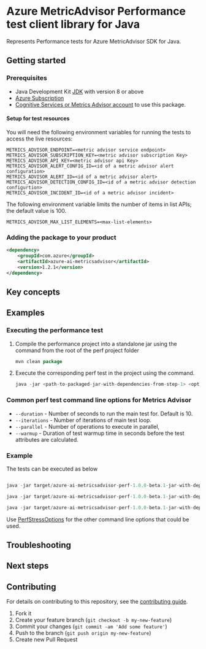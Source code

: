# Azure MetricAdvisor Performance test client library for Java

Represents Performance tests for Azure MetricAdvisor SDK for Java.

## Getting started

### Prerequisites

- Java Development Kit [JDK][jdk_link] with version 8 or above
- [Azure Subscription][azure_subscription]
- [Cognitive Services or Metrics Advisor account][metrics_advisor_account] to use this package.

#### Setup for test resources

You will need the following environment variables for running the tests to access the live resources:

```
METRICS_ADVISOR_ENDPOINT=<metric advisor service endpoint>
METRICS_ADVISOR_SUBSCRIPTION_KEY=<metric advisor subscription Key>
METRICS_ADVISOR_API_KEY=<metric advisor api Key>
METRICS_ADVISOR_ALERT_CONFIG_ID=<id of a metric advisor alert configuration>
METRICS_ADVISOR_ALERT_ID=<id of a metric advisor alert>
METRICS_ADVISOR_DETECTION_CONFIG_ID=<id of a metric advisor detection configurtion>
METRICS_ADVISOR_INCIDENT_ID=<id of a metric advisor incident>
```

The following environment variable limits the number of items in list APIs; the default value is 100.

```
METRICS_ADVISOR_MAX_LIST_ELEMENTS=<max-list-elements>
```

### Adding the package to your product
[//]: # ({x-version-update-start;com.azure:azure-ai-metricsadvisor;current})
```xml
<dependency>
    <groupId>com.azure</groupId>
    <artifactId>azure-ai-metricsadvisor</artifactId>
    <version>1.2.1</version>
</dependency>
```
[//]: # ({x-version-update-end})

## Key concepts

## Examples
### Executing the performance test
1. Compile the performance project into a standalone jar using the command from the root of the perf project folder
   ```java
   mvn clean package

2. Execute the corresponding perf test in the project using the command.
   ```java
   java -jar <path-to-packaged-jar-with-dependencies-from-step-1> <options-for-the-test>

### Common perf test command line options for Metrics Advisor
- `--duration` - Number of seconds to run the main test for. Default is 10.
- `--iterations` - Number of iterations of main test loop.
- `--parallel` - Number of operations to execute in parallel,
- `--warmup` - Duration of test warmup time in seconds before the test attributes are calculated.

### Example

The tests can be executed as below

```java

java -jar target/azure-ai-metricsadvisor-perf-1.0.0-beta.1-jar-with-dependencies.jar anomalieslist --warmup 1 --iterations 1 --parallel 5 --duration 30

java -jar target/azure-ai-metricsadvisor-perf-1.0.0-beta.1-jar-with-dependencies.jar incidentslist --warmup 1 --iterations 1 --parallel 5 --duration 30

java -jar target/azure-ai-metricsadvisor-perf-1.0.0-beta.1-jar-with-dependencies.jar rootcauselist --warmup 1 --iterations 1 --parallel 5 --duration 30

```

Use [PerfStressOptions](https://github.com/Azure/azure-sdk-for-java/blob/main/common/perf-test-core/src/main/java/com/azure/perf/test/core/PerfStressOptions.java)
for the other command line options that could be used.

## Troubleshooting

## Next steps

## Contributing

For details on contributing to this repository, see the [contributing guide](https://github.com/Azure/azure-sdk-for-java/blob/main/CONTRIBUTING.md).

1. Fork it
1. Create your feature branch (`git checkout -b my-new-feature`)
1. Commit your changes (`git commit -am 'Add some feature'`)
1. Push to the branch (`git push origin my-new-feature`)
1. Create new Pull Request

<!-- LINKS -->
[azure_subscription]: https://azure.microsoft.com/free
[jdk_link]: https://docs.microsoft.com/java/azure/jdk/?view=azure-java-stable
[metrics_advisor_account]: https://ms.portal.azure.com/#create/Microsoft.CognitiveServicesMetricsAdvisor
